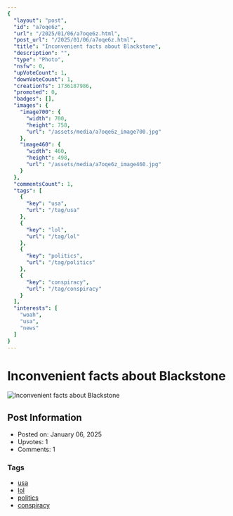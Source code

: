 ```yaml
---
{
  "layout": "post",
  "id": "a7oqe6z",
  "url": "/2025/01/06/a7oqe6z.html",
  "post_url": "/2025/01/06/a7oqe6z.html",
  "title": "Inconvenient facts about Blackstone",
  "description": "",
  "type": "Photo",
  "nsfw": 0,
  "upVoteCount": 1,
  "downVoteCount": 1,
  "creationTs": 1736187986,
  "promoted": 0,
  "badges": [],
  "images": {
    "image700": {
      "width": 700,
      "height": 758,
      "url": "/assets/media/a7oqe6z_image700.jpg"
    },
    "image460": {
      "width": 460,
      "height": 498,
      "url": "/assets/media/a7oqe6z_image460.jpg"
    }
  },
  "commentsCount": 1,
  "tags": [
    {
      "key": "usa",
      "url": "/tag/usa"
    },
    {
      "key": "lol",
      "url": "/tag/lol"
    },
    {
      "key": "politics",
      "url": "/tag/politics"
    },
    {
      "key": "conspiracy",
      "url": "/tag/conspiracy"
    }
  ],
  "interests": [
    "woah",
    "usa",
    "news"
  ]
}
---
```


# Inconvenient facts about Blackstone

![Inconvenient facts about Blackstone](/assets/media/a7oqe6z_image700.jpg)

## Post Information

- Posted on: January 06, 2025
- Upvotes: 1
- Comments: 1

### Tags

- [usa](/tag/usa)
- [lol](/tag/lol)
- [politics](/tag/politics)
- [conspiracy](/tag/conspiracy)
